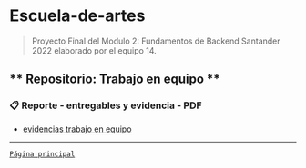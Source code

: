 # Escuela-de-artes

>Proyecto Final del Modulo 2: Fundamentos de Backend Santander 2022 elaborado por el equipo 14.

## ** Repositorio: Trabajo en equipo **

### 📋 Reporte - entregables y evidencia - PDF

- [evidencias trabajo en equipo](2.evidencias.pdf)


-------
[`Página principal`](../README.md)
